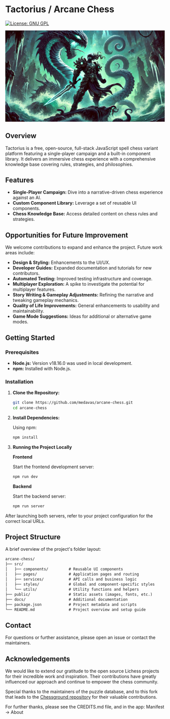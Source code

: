 # Tactorius / Arcane Chess

[![License: GNU GPL](https://img.shields.io/badge/License-GPL-blue.svg)](LICENSE)

![Screenshot of Arcane Chess](https://github.com/medavas/arcane-chess/blob/main/public/assets/pages/cerulean-boss.webp)

## Overview

Tactorius is a free, open-source, full-stack JavaScript spell chess variant platform featuring a single-player campaign and a built-in component library. It delivers an immersive chess experience with a comprehensive knowledge base covering rules, strategies, and philosophies.

## Features

- **Single-Player Campaign:** Dive into a narrative-driven chess experience against an AI.
- **Custom Component Library:** Leverage a set of reusable UI components.
- **Chess Knowledge Base:** Access detailed content on chess rules and strategies.

## Opportunities for Future Improvement

We welcome contributions to expand and enhance the project. Future work areas include:

- **Design & Styling:** Enhancements to the UI/UX.
- **Developer Guides:** Expanded documentation and tutorials for new contributors.
- **Automated Testing:** Improved testing infrastructure and coverage.
- **Multiplayer Exploration:** A spike to investigate the potential for multiplayer features.
- **Story Writing & Gameplay Adjustments:** Refining the narrative and tweaking gameplay mechanics.
- **Quality of Life Improvements:** General enhancements to usability and maintainability.
- **Game Mode Suggestions:** Ideas for additional or alternative game modes.

## Getting Started

### Prerequisites

- **Node.js:** Version v18.16.0 was used in local development.
- **npm:** Installed with Node.js.

### Installation

1. **Clone the Repository:**

   ```bash
   git clone https://github.com/medavas/arcane-chess.git
   cd arcane-chess
   ```

2. **Install Dependencies:**

   Using npm:

   ```bash
   npm install
   ```

3. **Running the Project Locally**

   **Frontend**

   Start the frontend development server:

   ```bash
   npm run dev
   ```

   **Backend**

   Start the backend server:

   ```bash
   npm run server
   ```

After launching both servers, refer to your project configuration for the correct local URLs.

## Project Structure

A brief overview of the project's folder layout:

```plaintext
arcane-chess/
├── src/
│   ├── components/         # Reusable UI components
│   ├── pages/              # Application pages and routing
│   ├── services/           # API calls and business logic
│   ├── styles/             # Global and component-specific styles
│   └── utils/              # Utility functions and helpers
├── public/                 # Static assets (images, fonts, etc.)
├── docs/                   # Additional documentation
├── package.json            # Project metadata and scripts
└── README.md               # Project overview and setup guide
```

## Contact

For questions or further assistance, please open an issue or contact the maintainers.

## Acknowledgements

We would like to extend our gratitude to the open source Lichess projects for their incredible work and inspiration. Their contributions have greatly influenced our approach and continue to empower the chess community.

Special thanks to the maintainers of the puzzle database, and to this fork that leads to the [Chessground repository](https://github.com/medavas/night-chess-ui-2) for their valuable contributions.

For further thanks, please see the CREDITS.md file, and in the app: Manifest -> About
